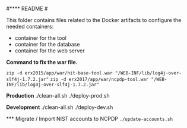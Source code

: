 #**** README #

This folder contains files related to the Docker artifacts to configure the needed containers:

 - container for the tool
 - container for the database
 - container for the web server 
 
 **Command to fix the war file.** 
 
 `zip -d erx2015/app/war/hit-base-tool.war "/WEB-INF/lib/log4j-over-slf4j-1.7.2.jar"` 
 `zip -d erx2017/app/war/ncpdp-tool.war "/WEB-INF/lib/log4j-over-slf4j-1.7.2.jar"`

**Production**
./clean-all.sh 
./deploy-prod.sh 

**Development** 
./clean-all.sh 
./deploy-dev.sh  

*** Migrate / Import NIST accounts to NCPDP 
`./update-accounts.sh` 
 

